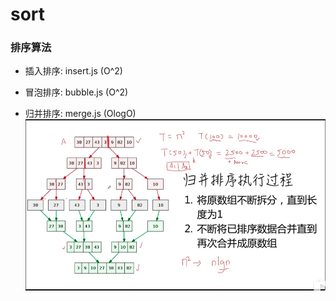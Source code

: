 # sort

### 排序算法

- 插入排序: insert.js (O^2)
- 冒泡排序: bubble.js (O^2)

- 归并排序: merge.js (OlogO)
![avatar](./image/merge.png)